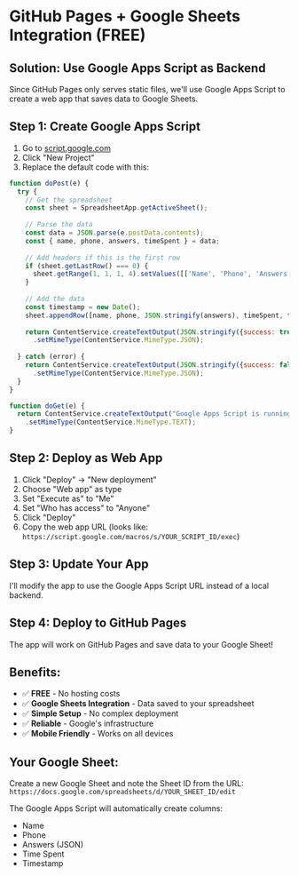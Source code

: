 # GitHub Pages + Google Sheets Integration (FREE)

## Solution: Use Google Apps Script as Backend

Since GitHub Pages only serves static files, we'll use Google Apps Script to create a web app that saves data to Google Sheets.

## Step 1: Create Google Apps Script

1. Go to [script.google.com](https://script.google.com)
2. Click "New Project"
3. Replace the default code with this:

```javascript
function doPost(e) {
  try {
    // Get the spreadsheet
    const sheet = SpreadsheetApp.getActiveSheet();
    
    // Parse the data
    const data = JSON.parse(e.postData.contents);
    const { name, phone, answers, timeSpent } = data;
    
    // Add headers if this is the first row
    if (sheet.getLastRow() === 0) {
      sheet.getRange(1, 1, 1, 4).setValues([['Name', 'Phone', 'Answers', 'Time Spent', 'Timestamp']]);
    }
    
    // Add the data
    const timestamp = new Date();
    sheet.appendRow([name, phone, JSON.stringify(answers), timeSpent, timestamp]);
    
    return ContentService.createTextOutput(JSON.stringify({success: true}))
      .setMimeType(ContentService.MimeType.JSON);
      
  } catch (error) {
    return ContentService.createTextOutput(JSON.stringify({success: false, error: error.toString()}))
      .setMimeType(ContentService.MimeType.JSON);
  }
}

function doGet(e) {
  return ContentService.createTextOutput("Google Apps Script is running!")
    .setMimeType(ContentService.MimeType.TEXT);
}
```

## Step 2: Deploy as Web App

1. Click "Deploy" → "New deployment"
2. Choose "Web app" as type
3. Set "Execute as" to "Me"
4. Set "Who has access" to "Anyone"
5. Click "Deploy"
6. Copy the web app URL (looks like: `https://script.google.com/macros/s/YOUR_SCRIPT_ID/exec`)

## Step 3: Update Your App

I'll modify the app to use the Google Apps Script URL instead of a local backend.

## Step 4: Deploy to GitHub Pages

The app will work on GitHub Pages and save data to your Google Sheet!

## Benefits:
- ✅ **FREE** - No hosting costs
- ✅ **Google Sheets Integration** - Data saved to your spreadsheet
- ✅ **Simple Setup** - No complex deployment
- ✅ **Reliable** - Google's infrastructure
- ✅ **Mobile Friendly** - Works on all devices

## Your Google Sheet:
Create a new Google Sheet and note the Sheet ID from the URL:
`https://docs.google.com/spreadsheets/d/YOUR_SHEET_ID/edit`

The Google Apps Script will automatically create columns:
- Name
- Phone  
- Answers (JSON)
- Time Spent
- Timestamp
